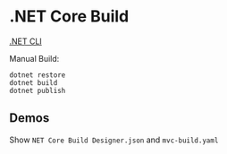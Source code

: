 # .NET Core Build

[.NET CLI](https://docs.microsoft.com/en-us/dotnet/core/tools/)

Manual Build:

```
dotnet restore
dotnet build
dotnet publish
```

## Demos

Show `NET Core Build Designer.json` and `mvc-build.yaml`